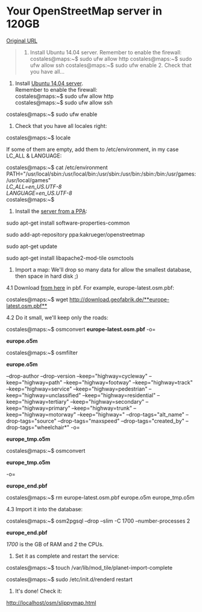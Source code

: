 # Your OpenStreetMap server in 120GB

[Original URL](http://thinkonbytes.blogspot.com/2016/07/your-openstreetmap-server-in-120gb.html)

> 1. Install Ubuntu 14.04 server. Remember to enable the firewall: costales@maps:~$ sudo ufw allow http costales@maps:~$ sudo ufw allow ssh costales@maps:~$ sudo ufw enable 2\. Check that you have all...

1. Install [Ubuntu 14.04 server](http://releases.ubuntu.com/14.04/).<br>
  Remember to enable the firewall:<br>
  costales@maps:~$ sudo ufw allow http<br>
  costales@maps:~$ sudo ufw allow ssh

costales@maps:~$ sudo ufw enable

1. Check that you have all locales right:

costales@maps:~$ locale

If some of them are empty, add them to /etc/environment, in my case LC_ALL & LANGUAGE:

costales@maps:~$ cat /etc/environment<br>
PATH="/usr/local/sbin:/usr/local/bin:/usr/sbin:/usr/bin:/sbin:/bin:/usr/games:/usr/local/games"<br>
_LC_ALL=en_US.UTF-8_<br>
_LANGUAGE=en_US.UTF-8_<br>
costales@maps:~$

1. Install the [server from a PPA](https://switch2osm.org/serving-tiles/building-a-tile-server-from-packages/):

sudo apt-get install software-properties-common

sudo add-apt-repository ppa:kakrueger/openstreetmap

sudo apt-get update

sudo apt-get install libapache2-mod-tile osmctools

1. Import a map: We'll drop so many data for allow the smallest database, then space in hard disk ;)

4.1 Download [from here](http://download.geofabrik.de/) in pbf. For example, europe-latest.osm.pbf:

costales@maps:~$ wget <http://download.geofabrik.de/**europe-latest.osm.pbf**>

4.2 Do it small, we'll keep only the roads:

costales@maps:~$ osmconvert **europe-latest.osm.pbf** -o=

**<span>europe.o5m</span>**

costales@maps:~$ osmfilter

**<span>europe.o5m</span>**

 –drop-author –drop-version –keep="highway=cycleway" –keep="highway=path" –keep="highway=footway" –keep="highway=track" –keep="highway=service" –keep="highway=pedestrian" –keep="highway=unclassified" –keep="highway=residential" –keep="highway=tertiary" –keep="highway=secondary" –keep="highway=primary" –keep="highway=trunk" –keep="highway=motorway" –keep="highway=" –drop-tags="alt_name" –drop-tags="source" –drop-tags="maxspeed" –drop-tags="created_by" –drop-tags="wheelchair*" -o=

**<span>europe_tmp.o5m</span>**

costales@maps:~$ osmconvert 

**<span>europe_tmp.o5m</span>**

 -o=

**<span>europe_end.pbf</span>**

costales@maps:~$ rm europe-latest.osm.pbf europe.o5m europe_tmp.o5m

4.3 Import it into the database:

costales@maps:~$ osm2pgsql –drop –slim -C 1700 –number-processes 2 

**<span>europe_end.pbf</span>**

_1700_ is the GB of RAM and _2_ the CPUs.

1. Set it as complete and restart the service:

costales@maps:~$ touch /var/lib/mod_tile/planet-import-complete

costales@maps:~$ sudo /etc/init.d/renderd restart

1. It's done! Check it: 

  <span>
    <a href="http://localhost/osm/slippymap.html">http://localhost/osm/slippymap.html</a>
  </span>
